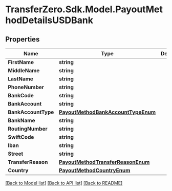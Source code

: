 
# TransferZero.Sdk.Model.PayoutMethodDetailsUSDBank

## Properties

Name | Type | Description | Notes
------------ | ------------- | ------------- | -------------
**FirstName** | **string** |  | 
**MiddleName** | **string** |  | [optional] 
**LastName** | **string** |  | 
**PhoneNumber** | **string** |  | [optional] 
**BankCode** | **string** |  | [optional] 
**BankAccount** | **string** |  | [optional] 
**BankAccountType** | [**PayoutMethodBankAccountTypeEnum**](PayoutMethodBankAccountTypeEnum.md) |  | [optional] 
**BankName** | **string** |  | [optional] 
**RoutingNumber** | **string** |  | [optional] 
**SwiftCode** | **string** |  | [optional] 
**Iban** | **string** |  | [optional] 
**Street** | **string** |  | [optional] 
**TransferReason** | [**PayoutMethodTransferReasonEnum**](PayoutMethodTransferReasonEnum.md) |  | [optional] 
**Country** | [**PayoutMethodCountryEnum**](PayoutMethodCountryEnum.md) |  | 

[[Back to Model list]](../README.md#documentation-for-models)
[[Back to API list]](../README.md#documentation-for-api-endpoints)
[[Back to README]](../README.md)


